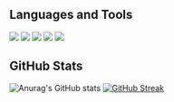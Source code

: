 ## Languages and Tools

<img src="https://img.shields.io/badge/JavaScript-73cbd0?style=for-the-badge&logo=&logoColor="/> <img src="https://img.shields.io/badge/HTML5-73cbd0?style=for-the-badge&logo=&logoColor="/> <img src="https://img.shields.io/badge/CSS3-73cbd0?style=for-the-badge&logo=&logoColor="/> <img src="https://img.shields.io/badge/TYPESCRIPT-73cbd0?style=for-the-badge&logo=&logoColor="/> <img src="https://img.shields.io/badge/React.JS-73cbd0?style=for-the-badge&logo=&logoColor="/>


## GitHub Stats

![Anurag's GitHub stats](https://github-readme-stats.vercel.app/api?username=keriles&show_icons=true&theme=vue)
[![GitHub Streak](https://github-readme-streak-stats.herokuapp.com?user=keriles&theme=vue)](https://git.io/streak-stats)
